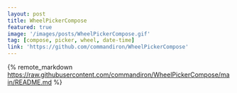 ```yaml
---
layout: post
title: WheelPickerCompose
featured: true
image: '/images/posts/WheelPickerCompose.gif'
tag: [compose, picker, wheel, date-time]
link: 'https://github.com/commandiron/WheelPickerCompose'
---
```


{% remote_markdown https://raw.githubusercontent.com/commandiron/WheelPickerCompose/main/README.md %}